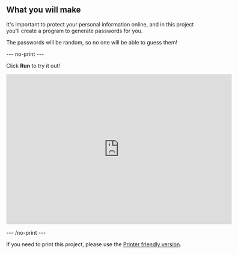 ## What you will make

It's important to protect your personal information online, and in this project you'll create a program to generate passwords for you.

The passwords will be random, so no one will be able to guess them!

--- no-print ---

Click **Run** to try it out!

<iframe src="https://editor.raspberrypi.org/en/embed/viewer/password-generator-complete" width="600" height="400" frameborder="0" marginwidth="0" marginheight="0" allowfullscreen> </iframe>

--- /no-print ---

If you need to print this project, please use the [Printer friendly version](https://projects.raspberrypi.org/en/projects/password-generator/print).

